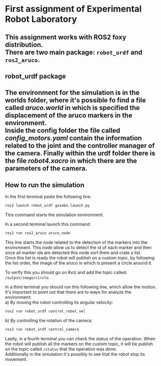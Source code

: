# First assignment of Experimental Robot Laboratory
This assignment works with ROS2 foxy distribution.   
There are two main package: `robot_urdf` and `ros2_aruco`.   
---
## robot_urdf package
The environment for the simulation is in the **worlds** folder, where it's possible fo find a file called *aruco.world* in which is specified the displacement of the aruco markers in the environment.   
Inside the **config** folder the file called *config_motors.yaml* contain the information related to the joint and the controller manager of the camera.
Finally within the **urdf** folder there is the file *robot4.xacro* in which there are the parameters of the camera.
---

## How to run the simulation

In the first terminal paste the following line:   
```bash
ros2 launch robot_urdf gazebo.launch.py
```
This command starts the simulation environment.

In a second terminal launch this command:
```bash
ros2 run ros2_aruco aruco_node
```
This line starts the node related to the detection of the markers into the environment. This node allow us to detect the id of each marker and then once all marker ids are detected this node sort them and crate a list.   
Once this list is ready the robot will publish on a custom topic, by following the list order, the image of the aruco in which is present a circle around it.   

To verify this you should go on Rviz and add the topic called: `/output/image/circle`.   

In a third terminal you should run this following line, which allow the motion. It's important to point out that there are to ways for analyze the environment:   
a) By moving the robot controlling its angular velocity:   
```bash
ros2 run robot_urdf control_robot_vel
```   
b) By controlling the rotation of the camera:   
```bash
ros2 run robot_urdf control_camera
```  

Lastly, in a fourth terminal you can check the status of the operation. When the robot will publish all the markers on the custom topic, it will be publish on the topic called `/status` that the operation was done.   
Additionally in the simulation it's possibly to see that the robot stop its movement.
